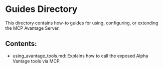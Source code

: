 # Guides Directory

This directory contains how-to guides for using, configuring, or extending the MCP Avantage Server.

## Contents:
- using_avantage_tools.md: Explains how to call the exposed Alpha Vantage tools via MCP.
